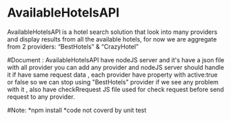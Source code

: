 # AvailableHotelsAPI
AvailableHotelsAPI is a hotel search solution that look into many providers and display results
from all the available hotels, for now we are aggregate from 2 providers: “BestHotels” &amp;
“CrazyHotel”

#Document :
AvailableHotelsAPI have nodeJS server and it's have a json file with all provider you can add any provider and nodeJS server should handle it if have same request data , each provider have property with active:true or false so we can stop using "BestHotels" provider if we see any problem with it , also have checkRrequest JS file used for check request before send request to any provider.

#Note:
  *npm install
  *code not coverd by unit test
